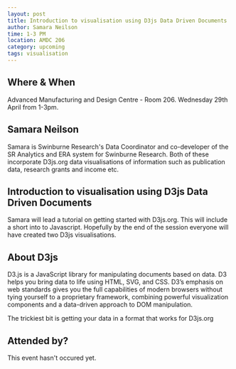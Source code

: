 ```yaml
---
layout: post
title: Introduction to visualisation using D3js Data Driven Documents 
author: Samara Neilson
time: 1-3 PM
location: AMDC 206
category: upcoming
tags: visualisation
---
```


## Where & When

Advanced Manufacturing and Design Centre - Room 206. Wednesday 29th April from 1-3pm.

## Samara Neilson

Samara is Swinburne Research's Data Coordinator and co-developer of the SR Analytics and ERA system for Swinburne Research. Both of these incorporate D3js.org data visualisations of information such as publication data, research grants and income etc. 

## Introduction to visualisation using D3js Data Driven Documents 

Samara will lead a tutorial on getting started with D3js.org. This will include a short into to Javascript. Hopefully by the end of the session everyone will have created two D3js visualisations.

## About D3js

D3.js is a JavaScript library for manipulating documents based on data. D3 helps you bring data to life using HTML, SVG, and CSS. D3’s emphasis on web standards gives you the full capabilities of modern browsers without tying yourself to a proprietary framework, combining powerful visualization components and a data-driven approach to DOM manipulation. 

The trickiest bit is getting your data in a format that works for D3js.org



## Attended by?

This event hasn't occured yet.
